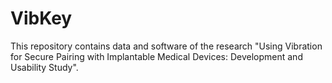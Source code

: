 # VibKey
This repository contains data and software of the research "Using Vibration for Secure Pairing with Implantable Medical Devices: Development and Usability Study".
